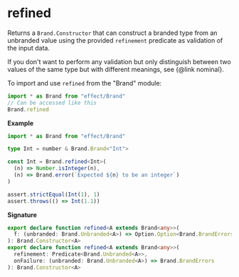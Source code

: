# refined

Returns a `Brand.Constructor` that can construct a branded type from an unbranded value using the provided `refinement`
predicate as validation of the input data.

If you don't want to perform any validation but only distinguish between two values of the same type but with different meanings,
see {@link nominal}.

To import and use `refined` from the "Brand" module:

```ts
import * as Brand from "effect/Brand"
// Can be accessed like this
Brand.refined
```

**Example**

```ts
import * as Brand from "effect/Brand"

type Int = number & Brand.Brand<"Int">

const Int = Brand.refined<Int>(
  (n) => Number.isInteger(n),
  (n) => Brand.error(`Expected ${n} to be an integer`)
)

assert.strictEqual(Int(1), 1)
assert.throws(() => Int(1.1))
```

**Signature**

```ts
export declare function refined<A extends Brand<any>>(
  f: (unbranded: Brand.Unbranded<A>) => Option.Option<Brand.BrandErrors>
): Brand.Constructor<A>
export declare function refined<A extends Brand<any>>(
  refinement: Predicate<Brand.Unbranded<A>>,
  onFailure: (unbranded: Brand.Unbranded<A>) => Brand.BrandErrors
): Brand.Constructor<A>
```
